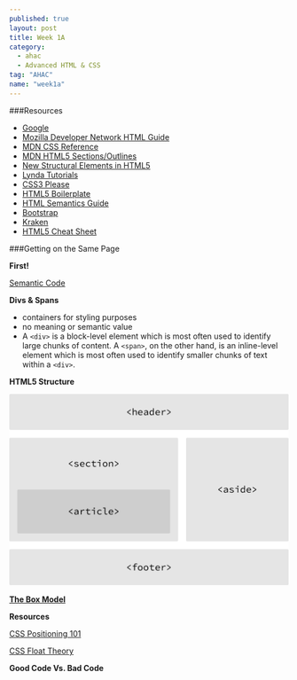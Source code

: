```yaml
---
published: true
layout: post
title: Week 1A
category: 
  - ahac
  - Advanced HTML & CSS
tag: "AHAC"
name: "week1a"
---
```


###Resources

* [Google](http://google.com)
* [Mozilla Developer Network HTML Guide](https://developer.mozilla.org/en-US/docs/Web/Guide/HTML/Introduction)
* [MDN CSS Reference](https://developer.mozilla.org/en-US/docs/Web/CSS/Reference)
* [MDN HTML5 Sections/Outlines](https://developer.mozilla.org/en-US/docs/Web/Guide/HTML/Sections_and_Outlines_of_an_HTML5_document)
* [New Structural Elements in HTML5](http://dev.opera.com/articles/new-structural-elements-in-html5/)
* [Lynda Tutorials](http://lynda.com)
* [CSS3 Please](http://css3please.com/)
* [HTML5 Boilerplate](http://html5boilerplate.com/)
* [HTML Semantics Guide](http://developers.whatwg.org/semantics.html#semantics)
* [Bootstrap](http://getbootstrap.com)
* [Kraken](http://cferdinandi.github.io/kraken/)
* [HTML5 Cheat Sheet](media/html5-cheat-sheet.pdf)

###Getting on the Same Page

**First!** 

[Semantic Code](http://boagworld.com/dev/semantic-code-what-why-how/)

**Divs & Spans**

- containers for styling purposes
- no meaning or semantic value
- A `<div>` is a block-level element which is most often used to identify large chunks of content. A `<span>`, on the other hand, is an inline-level element which is most often used to identify smaller chunks of text within a `<div>`.


**HTML5 Structure**

![HTML5 Structure](media/html5Structure.png)


**[The Box Model](http://css-tricks.com/the-css-box-model/)**


**Resources**

[CSS Positioning 101](http://alistapart.com/article/css-positioning-101)

[CSS Float Theory](http://www.smashingmagazine.com/2007/05/01/css-float-theory-things-you-should-know/)

**Good Code Vs. Bad Code**


